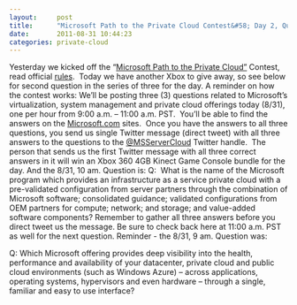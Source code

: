 ```yaml
---
layout:     post
title:      "Microsoft Path to the Private Cloud Contest&#58; Day 2, Question 2"
date:       2011-08-31 10:44:23
categories: private-cloud
---
```

Yesterday we kicked off the “[Microsoft Path to the Private Cloud”](http://bit.ly/q1kpZg) Contest, read official [rules](http://bit.ly/pGlJmT).  Today we have another Xbox to give away, so see below for second question in the series of three for the day. A reminder on how the contest works: We’ll be posting three (3) questions related to Microsoft’s virtualization, system management and private cloud offerings today (8/31), one per hour from 9:00 a.m. – 11:00 a.m. PST.  You’ll be able to find the answers on the [Microsoft.com](http://bit.ly/roPfDJ) sites.  Once you have the answers to all three questions, you send us single Twitter message (direct tweet) with all three answers to the questions to the [@MSServerCloud](http://bit.ly/ouOZlj) Twitter handle.  The person that sends us the first Twitter message with all three correct answers in it will win an Xbox 360 4GB Kinect Game Console bundle for the day. And the 8/31, 10 am. Question is: Q:  What is the name of the Microsoft program which provides an infrastructure as a service private cloud with a pre-validated configuration from server partners through the combination of Microsoft software; consolidated guidance; validated configurations from OEM partners for compute; network; and storage; and value-added software components? Remember to gather all three answers before you direct tweet us the message. Be sure to check back here at 11:00 a.m. PST as well for the next question. Reminder - the 8/31, 9 am. Question was: 

Q: Which Microsoft offering provides deep visibility into the health, performance and availability of your datacenter, private cloud and public cloud environments (such as Windows Azure) – across applications, operating systems, hypervisors and even hardware – through a single, familiar and easy to use interface?
